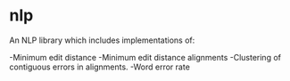 nlp
===

An NLP library which includes implementations of:

-Minimum edit distance
-Minimum edit distance alignments
-Clustering of contiguous errors in alignments.
-Word error rate
